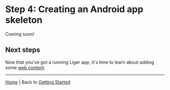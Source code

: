 # Step 4: Creating an Android app skeleton

Coming soon!

## Next steps

Now that you've got a running Liger app, it's time to learn about adding some [web content](3-web.md).


---

[Home](/) | Back to [Getting Started](/tutorial/1-getting-started.md)
